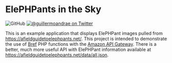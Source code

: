 # ElePHPants in the Sky
![GitHub](https://img.shields.io/github/license/guillermoandrae/elephpants-in-the-sky.svg?style=flat-square) [![@guillermoandrae on Twitter](http://img.shields.io/badge/twitter-%40guillermoandrae-blue.svg?style=flat-square)](https://twitter.com/guillermoandrae)

This is an example application that displays ElePHPant images pulled from https://afieldguidetoelephpants.net/. This project is intended to demonstrate the use of [Bref](https://bref.sh) PHP functions with the [Amazon API Gateway](https://aws.amazon.com/api-gateway/). There is a better, much more useful API with ElePHPant information available at https://afieldguidetoelephpants.net/data/all.json.
